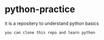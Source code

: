 # python-practice


it is a repositery to understand python basics

```
you can clone this repo and learn python
